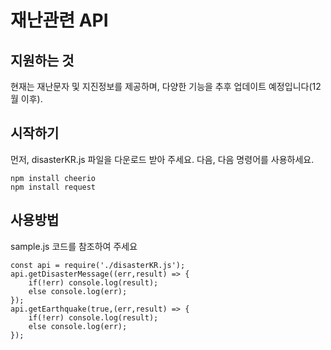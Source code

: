 # 재난관련 API

## 지원하는 것
현재는 재난문자 및 지진정보를 제공하며, 다양한 기능을 추후 업데이트 예정입니다(12월 이후).
## 시작하기
먼저, disasterKR.js 파일을 다운로드 받아 주세요.
다음, 다음 명령어를 사용하세요.
```
npm install cheerio
npm install request
```
## 사용방법
sample.js 코드를 참조하여 주세요
```
const api = require('./disasterKR.js');
api.getDisasterMessage((err,result) => {
    if(!err) console.log(result);
    else console.log(err);
});
api.getEarthquake(true,(err,result) => {
    if(!err) console.log(result);
    else console.log(err);
});
```
